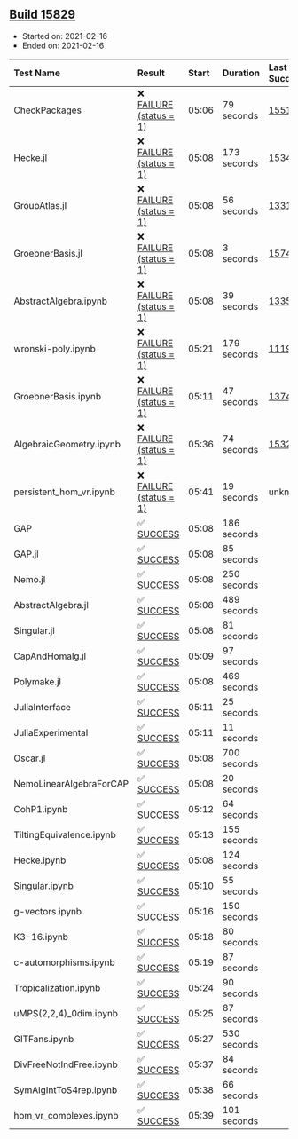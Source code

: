## [Build 15829](https://oscarci.mathematik.uni-kl.de/job/oscar/15829/)

* Started on: 2021-02-16
* Ended on: 2021-02-16

| Test Name    | Result | Start | Duration | Last Success | First Failure |
|:-------------|:-------|:------|:---------|:-------------|:--------------|
| CheckPackages | ❌ [FAILURE (status = 1)](https://oscarci.mathematik.uni-kl.de/job/oscar/15829/artifact/logs/build-15829/CheckPackages.log) | 05:06 | 79 seconds | [15514](https://oscarci.mathematik.uni-kl.de/job/oscar/15514/) | [15515](https://oscarci.mathematik.uni-kl.de/job/oscar/15515/) |
| Hecke.jl | ❌ [FAILURE (status = 1)](https://oscarci.mathematik.uni-kl.de/job/oscar/15829/artifact/logs/build-15829/Hecke.jl.log) | 05:08 | 173 seconds | [15344](https://oscarci.mathematik.uni-kl.de/job/oscar/15344/) | [15348](https://oscarci.mathematik.uni-kl.de/job/oscar/15348/) |
| GroupAtlas.jl | ❌ [FAILURE (status = 1)](https://oscarci.mathematik.uni-kl.de/job/oscar/15829/artifact/logs/build-15829/GroupAtlas.jl.log) | 05:08 | 56 seconds | [13311](https://oscarci.mathematik.uni-kl.de/job/oscar/13311/) | [13312](https://oscarci.mathematik.uni-kl.de/job/oscar/13312/) |
| GroebnerBasis.jl | ❌ [FAILURE (status = 1)](https://oscarci.mathematik.uni-kl.de/job/oscar/15829/artifact/logs/build-15829/GroebnerBasis.jl.log) | 05:08 | 3 seconds | [15745](https://oscarci.mathematik.uni-kl.de/job/oscar/15745/) | [15746](https://oscarci.mathematik.uni-kl.de/job/oscar/15746/) |
| AbstractAlgebra.ipynb | ❌ [FAILURE (status = 1)](https://oscarci.mathematik.uni-kl.de/job/oscar/15829/artifact/logs/build-15829/AbstractAlgebra.ipynb.log) | 05:08 | 39 seconds | [13355](https://oscarci.mathematik.uni-kl.de/job/oscar/13355/) | [13356](https://oscarci.mathematik.uni-kl.de/job/oscar/13356/) |
| wronski-poly.ipynb | ❌ [FAILURE (status = 1)](https://oscarci.mathematik.uni-kl.de/job/oscar/15829/artifact/logs/build-15829/wronski-poly.ipynb.log) | 05:21 | 179 seconds | [11192](https://oscarci.mathematik.uni-kl.de/job/oscar/11192/) | [11193](https://oscarci.mathematik.uni-kl.de/job/oscar/11193/) |
| GroebnerBasis.ipynb | ❌ [FAILURE (status = 1)](https://oscarci.mathematik.uni-kl.de/job/oscar/15829/artifact/logs/build-15829/GroebnerBasis.ipynb.log) | 05:11 | 47 seconds | [13748](https://oscarci.mathematik.uni-kl.de/job/oscar/13748/) | [13749](https://oscarci.mathematik.uni-kl.de/job/oscar/13749/) |
| AlgebraicGeometry.ipynb | ❌ [FAILURE (status = 1)](https://oscarci.mathematik.uni-kl.de/job/oscar/15829/artifact/logs/build-15829/AlgebraicGeometry.ipynb.log) | 05:36 | 74 seconds | [15322](https://oscarci.mathematik.uni-kl.de/job/oscar/15322/) | [15323](https://oscarci.mathematik.uni-kl.de/job/oscar/15323/) |
| persistent_hom_vr.ipynb | ❌ [FAILURE (status = 1)](https://oscarci.mathematik.uni-kl.de/job/oscar/15829/artifact/logs/build-15829/persistent_hom_vr.ipynb.log) | 05:41 | 19 seconds | unknown | unknown |
| GAP | ✅ [SUCCESS](https://oscarci.mathematik.uni-kl.de/job/oscar/15829/artifact/logs/build-15829/GAP.log) | 05:08 | 186 seconds |  |  |
| GAP.jl | ✅ [SUCCESS](https://oscarci.mathematik.uni-kl.de/job/oscar/15829/artifact/logs/build-15829/GAP.jl.log) | 05:08 | 85 seconds |  |  |
| Nemo.jl | ✅ [SUCCESS](https://oscarci.mathematik.uni-kl.de/job/oscar/15829/artifact/logs/build-15829/Nemo.jl.log) | 05:08 | 250 seconds |  |  |
| AbstractAlgebra.jl | ✅ [SUCCESS](https://oscarci.mathematik.uni-kl.de/job/oscar/15829/artifact/logs/build-15829/AbstractAlgebra.jl.log) | 05:08 | 489 seconds |  |  |
| Singular.jl | ✅ [SUCCESS](https://oscarci.mathematik.uni-kl.de/job/oscar/15829/artifact/logs/build-15829/Singular.jl.log) | 05:08 | 81 seconds |  |  |
| CapAndHomalg.jl | ✅ [SUCCESS](https://oscarci.mathematik.uni-kl.de/job/oscar/15829/artifact/logs/build-15829/CapAndHomalg.jl.log) | 05:09 | 97 seconds |  |  |
| Polymake.jl | ✅ [SUCCESS](https://oscarci.mathematik.uni-kl.de/job/oscar/15829/artifact/logs/build-15829/Polymake.jl.log) | 05:08 | 469 seconds |  |  |
| JuliaInterface | ✅ [SUCCESS](https://oscarci.mathematik.uni-kl.de/job/oscar/15829/artifact/logs/build-15829/JuliaInterface.log) | 05:11 | 25 seconds |  |  |
| JuliaExperimental | ✅ [SUCCESS](https://oscarci.mathematik.uni-kl.de/job/oscar/15829/artifact/logs/build-15829/JuliaExperimental.log) | 05:11 | 11 seconds |  |  |
| Oscar.jl | ✅ [SUCCESS](https://oscarci.mathematik.uni-kl.de/job/oscar/15829/artifact/logs/build-15829/Oscar.jl.log) | 05:08 | 700 seconds |  |  |
| NemoLinearAlgebraForCAP | ✅ [SUCCESS](https://oscarci.mathematik.uni-kl.de/job/oscar/15829/artifact/logs/build-15829/NemoLinearAlgebraForCAP.log) | 05:08 | 20 seconds |  |  |
| CohP1.ipynb | ✅ [SUCCESS](https://oscarci.mathematik.uni-kl.de/job/oscar/15829/artifact/logs/build-15829/CohP1.ipynb.log) | 05:12 | 64 seconds |  |  |
| TiltingEquivalence.ipynb | ✅ [SUCCESS](https://oscarci.mathematik.uni-kl.de/job/oscar/15829/artifact/logs/build-15829/TiltingEquivalence.ipynb.log) | 05:13 | 155 seconds |  |  |
| Hecke.ipynb | ✅ [SUCCESS](https://oscarci.mathematik.uni-kl.de/job/oscar/15829/artifact/logs/build-15829/Hecke.ipynb.log) | 05:08 | 124 seconds |  |  |
| Singular.ipynb | ✅ [SUCCESS](https://oscarci.mathematik.uni-kl.de/job/oscar/15829/artifact/logs/build-15829/Singular.ipynb.log) | 05:10 | 55 seconds |  |  |
| g-vectors.ipynb | ✅ [SUCCESS](https://oscarci.mathematik.uni-kl.de/job/oscar/15829/artifact/logs/build-15829/g-vectors.ipynb.log) | 05:16 | 150 seconds |  |  |
| K3-16.ipynb | ✅ [SUCCESS](https://oscarci.mathematik.uni-kl.de/job/oscar/15829/artifact/logs/build-15829/K3-16.ipynb.log) | 05:18 | 80 seconds |  |  |
| c-automorphisms.ipynb | ✅ [SUCCESS](https://oscarci.mathematik.uni-kl.de/job/oscar/15829/artifact/logs/build-15829/c-automorphisms.ipynb.log) | 05:19 | 87 seconds |  |  |
| Tropicalization.ipynb | ✅ [SUCCESS](https://oscarci.mathematik.uni-kl.de/job/oscar/15829/artifact/logs/build-15829/Tropicalization.ipynb.log) | 05:24 | 90 seconds |  |  |
| uMPS(2,2,4)_0dim.ipynb | ✅ [SUCCESS](https://oscarci.mathematik.uni-kl.de/job/oscar/15829/artifact/logs/build-15829/uMPS-2-2-4-_0dim.ipynb.log) | 05:25 | 87 seconds |  |  |
| GITFans.ipynb | ✅ [SUCCESS](https://oscarci.mathematik.uni-kl.de/job/oscar/15829/artifact/logs/build-15829/GITFans.ipynb.log) | 05:27 | 530 seconds |  |  |
| DivFreeNotIndFree.ipynb | ✅ [SUCCESS](https://oscarci.mathematik.uni-kl.de/job/oscar/15829/artifact/logs/build-15829/DivFreeNotIndFree.ipynb.log) | 05:37 | 84 seconds |  |  |
| SymAlgIntToS4rep.ipynb | ✅ [SUCCESS](https://oscarci.mathematik.uni-kl.de/job/oscar/15829/artifact/logs/build-15829/SymAlgIntToS4rep.ipynb.log) | 05:38 | 66 seconds |  |  |
| hom_vr_complexes.ipynb | ✅ [SUCCESS](https://oscarci.mathematik.uni-kl.de/job/oscar/15829/artifact/logs/build-15829/hom_vr_complexes.ipynb.log) | 05:39 | 101 seconds |  |  |
